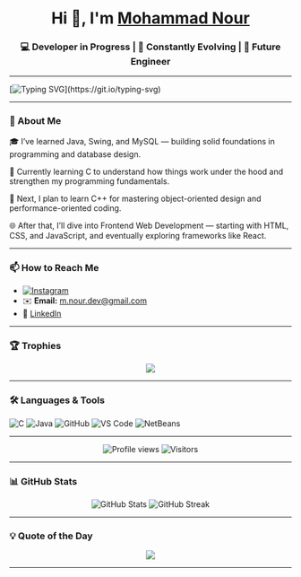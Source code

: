 <!-- Mohammad Nour ALTURKMANI / Tagline -->
<h1 align="center">Hi 👋, I'm <a href="https://github.com/nour690">Mohammad Nour</a></h1>
<h3 align="center">💻 Developer in Progress | 🧠 Constantly Evolving | 🚀 Future Engineer</h3>

---

[![Typing SVG](https://readme-typing-svg.demolab.com?font=Fira+Code&weight=600&size=21&duration=5050&pause=950&width=435&lines=Welcome+To+My+Github+👋;Code.+Debug.+Learn.+Repeat.+💻;Always+learning,+always+improving+💪+.)](https://git.io/typing-svg)

---

### 🌟 About Me

🎓 I’ve learned Java, Swing, and MySQL — building solid foundations in programming and database design.

🔧 Currently learning C to understand how things work under the hood and strengthen my programming fundamentals.

🎯 Next, I plan to learn C++ for mastering object-oriented design and performance-oriented coding.

🌐 After that, I’ll dive into Frontend Web Development — starting with HTML, CSS, and JavaScript, and eventually exploring frameworks like React.


---

### 📫 How to Reach Me
- [![Instagram](https://img.shields.io/badge/Instagram-%23E4405F.svg?style=for-the-badge&logo=Instagram&logoColor=white)](https://instagram.com/noor_turkmani)
- ✉️ **Email:** m.nour.dev@gmail.com
- 💼 [LinkedIn](https://linkedin.com/in/MohammadNourALTURKMANI)

---

### 🏆 Trophies
<p align="center">
  <img src="https://github-profile-trophy.vercel.app/?username=nour690&theme=tokyonight&no-frame=true&no-bg=true&margin-w=15" />
</p>

---

### 🛠️ Languages & Tools
![C](https://img.shields.io/badge/C-00599C.svg?style=for-the-badge&logo=c&logoColor=white)
![Java](https://img.shields.io/badge/Java-%23ED8B00.svg?style=for-the-badge&logo=java&logoColor=white)
![GitHub](https://img.shields.io/badge/GitHub-181717.svg?style=for-the-badge&logo=github&logoColor=white)
![VS Code](https://img.shields.io/badge/VS%20Code-0078D4.svg?style=for-the-badge&logo=visual-studio-code&logoColor=white)
![NetBeans](https://img.shields.io/badge/Apache%20NetBeans-1B6AC6.svg?style=for-the-badge&logo=apache-netbeans-ide&logoColor=white)


---

<p align="center">
  <img src="https://komarev.com/ghpvc/?username=nour690&color=brightgreen" alt="Profile views" />
  <img src="https://visitor-badge.laobi.icu/badge?page_id=nour690.nour690" alt="Visitors" />
</p>

---

### 📊 GitHub Stats
<p align="center">
  <img src="https://github-readme-stats.vercel.app/api?username=nour690&show_icons=true&theme=tokyonight" alt="GitHub Stats" />
  <img src="https://github-readme-streak-stats.herokuapp.com/?user=nour690&theme=tokyonight" alt="GitHub Streak" />
</p>

---


### 💡 Quote of the Day
<p align="center">
  <img src="https://quotes-github-readme.vercel.app/api?type=horizontal&theme=radical" />
</p>

---


